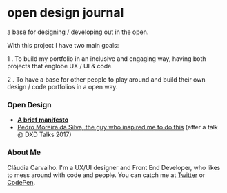 # open design journal
a base for designing / developing out in the open.

With this project I have two main goals:

1 . To build my portfolio in an inclusive and engaging way, having both projects that englobe UX / UI & code.

2 . To have a base for other people to play around and build their own design / code portfolios in a open way.

### Open Design

- **[A brief manifesto](http://opensourcedesign.net/about/)**
- [Pedro Moreira da Silva, the guy who inspired me to do this](https://twitter.com/pedromscom)
   (after a talk @ DXD Talks 2017)

### About Me

Cláudia Carvalho. I'm a UX/UI designer and Front End Developer, who likes to mess around with code and people.
You can catch me at [Twitter](https://twitter.com/claudiacvlho) or [CodePen](http://codepen.io/stklauz).
